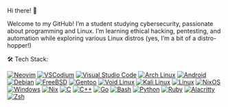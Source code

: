 Hi there! 👋

Welcome to my GitHub! I’m a student studying cybersecurity, passionate about programming and Linux. I’m learning ethical hacking, pentesting, and automation while exploring various Linux distros (yes, I’m a bit of a distro-hopper!)

🛠️ Tech Stack:

[![Neovim](https://img.shields.io/badge/Neovim-57A143?logo=neovim&logoColor=fff)](#)
[![VSCodium](https://img.shields.io/badge/VSCodium-2F80ED?logo=vscodium&logoColor=fff)](#)
[![Visual Studio Code](https://custom-icon-badges.demolab.com/badge/Visual%20Studio%20Code-0078d7.svg?logo=vsc&logoColor=white)](#)
[![Arch Linux](https://img.shields.io/badge/Arch%20Linux-1793D1?logo=arch-linux&logoColor=fff)](#)
[![Android](https://img.shields.io/badge/Android-3DDC84?logo=android&logoColor=white)](#)
[![Debian](https://img.shields.io/badge/Debian-A81D33?logo=debian&logoColor=fff)](#)
[![FreeBSD](https://img.shields.io/badge/FreeBSD-AB2B28?logo=freebsd&logoColor=fff)](#)
[![Gentoo](https://img.shields.io/badge/Gentoo-54487A?logo=gentoo&logoColor=fff)](#)
[![Void Linux](https://img.shields.io/badge/Void%20Linux-478061?logo=voidlinux&logoColor=fff)](#)
[![Kali Linux](https://img.shields.io/badge/Kali%20Linux-557C94?logo=kalilinux&logoColor=fff)](#)
[![Linux](https://img.shields.io/badge/Linux-FCC624?logo=linux&logoColor=black)](#)
[![NixOS](https://img.shields.io/badge/NixOS-5277C3?logo=nixos&logoColor=fff)](#)
[![Windows](https://custom-icon-badges.demolab.com/badge/Windows-0078D6?logo=windows11&logoColor=white)](#)
[![Nix](https://img.shields.io/badge/Nix-5277C3?logo=nixos&logoColor=fff)](#)
[![C](https://img.shields.io/badge/C-00599C?logo=c&logoColor=white)](#)
[![C++](https://img.shields.io/badge/C++-%2300599C.svg?logo=c%2B%2B&logoColor=white)](#)
[![Go](https://img.shields.io/badge/Go-%2300ADD8.svg?&logo=go&logoColor=white)](#)
[![Bash](https://img.shields.io/badge/Bash-4EAA25?logo=gnubash&logoColor=fff)](#)
[![Python](https://img.shields.io/badge/Python-3776AB?logo=python&logoColor=fff)](#)
[![Ruby](https://img.shields.io/badge/Ruby-%23CC342D.svg?&logo=ruby&logoColor=white)](#)
[![Alacritty](https://img.shields.io/badge/Alacritty-F46D01?logo=alacritty&logoColor=fff)](#) 
[![Zsh](https://img.shields.io/badge/Zsh-F15A24?logo=zsh&logoColor=fff)](#)

